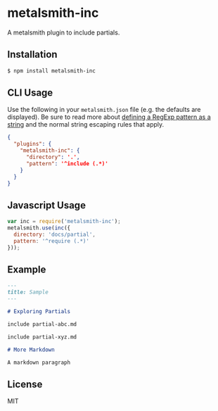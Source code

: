 # metalsmith-inc

A metalsmith plugin to include partials.

## Installation

```bash
$ npm install metalsmith-inc
```

## CLI Usage

Use the following in your `metalsmith.json` file (e.g. the defaults are displayed). Be sure to read more about [defining a RegExp pattern as a string](https://developer.mozilla.org/en-US/docs/Web/JavaScript/Reference/Global_Objects/RegExp) and the normal string escaping rules that apply.

```json
{
  "plugins": {
    "metalsmith-inc": {
      "directory": '.',
      "pattern": '^include (.*)'
    }
  }
}
```

## Javascript Usage

```javascript
var inc = require('metalsmith-inc');
metalsmith.use(inc({
  directory: 'docs/partial',
  pattern: '^require (.*)'
}));
```

## Example

```markdown
---
title: Sample
---

# Exploring Partials

include partial-abc.md

include partial-xyz.md

# More Markdown

A markdown paragraph
```

## License

MIT
